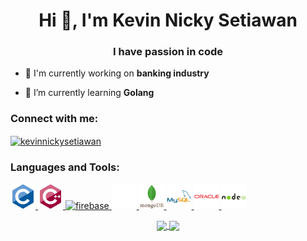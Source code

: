 <h1 align="center">Hi 👋, I'm Kevin Nicky Setiawan</h1>
<h3 align="center">I have passion in code</h3>

- 🔭 I'm currently working on **banking industry**

- 🌱 I’m currently learning **Golang**


<h3 align="left">Connect with me:</h3>
<p align="left">
	<a href="https://linkedin.com/in/kevinnickysetiawan" target="blank"><img align="center" src="https://raw.githubusercontent.com/rahuldkjain/github-profile-readme-generator/master/src/images/icons/Social/linked-in-alt.svg" alt="kevinnickysetiawan" height="30" width="40" />
	</a>
</p>

<h3 align="left">Languages and Tools:</h3>
<p align="left">
	</a>
	<a href="https://www.cprogramming.com/" target="_blank">
		<img src="https://raw.githubusercontent.com/devicons/devicon/master/icons/c/c-original.svg" alt="c" width="40" height="40"/>
	</a>
	<a href="https://www.w3schools.com/cpp/" target="_blank">
		<img src="https://raw.githubusercontent.com/devicons/devicon/master/icons/cplusplus/cplusplus-original.svg" alt="cplusplus" width="40" height="40"/>
	</a> 
	<a href="https://firebase.google.com/" target="_blank">
		<img src="https://www.vectorlogo.zone/logos/firebase/firebase-icon.svg" alt="firebase" width="40" height="40"/>
	</a>
	</a>
	<a href="https://www.golang.org" target="_blank">
		<img src="./assets/Go-Logo/SVG/Go-Logo_White.svg" alt="go_logo" width="40" height="40"/>
	</a> 
	<a href="https://www.mongodb.com/" target="_blank">
		<img src="https://raw.githubusercontent.com/devicons/devicon/master/icons/mongodb/mongodb-original-wordmark.svg" alt="mongodb" width="40" height="40"/>
	</a>
	<a href="https://www.mysql.com/" target="_blank">
		<img src="https://raw.githubusercontent.com/devicons/devicon/master/icons/mysql/mysql-original-wordmark.svg" alt="mysql" width="40" height="40"/>
	</a> 
	<a href="https://www.oracle.com/" target="_blank">
		<img src="https://raw.githubusercontent.com/devicons/devicon/master/icons/oracle/oracle-original.svg" alt="oracle" width="40" height="40"/>
	</a>
	<a href="https://nodejs.org" target="_blank">
		<img src="https://raw.githubusercontent.com/devicons/devicon/master/icons/nodejs/nodejs-original-wordmark.svg" alt="nodejs" width="40" height="40"/>
	</a>
</p>


<p align="center">
  <a href="https://github.com/kevinicky?tab=repositories">
    <img
      align="center"
      src="https://github-readme-stats.vercel.app/api/top-langs/?username=kevinicky&layout=compact&show_icons=true&theme=tokyonight"
    />
  </a>
  <a href="https://github.com/kevinicky?tab=repositories">
    <img
      align="center"
      height="165"
      src="https://github-readme-stats.vercel.app/api?username=kevinicky&count_private=true&show_icons=true&custom_title=Github%20Status&hide=issues&theme=tokyonight"
    />
  </a>
</p>
